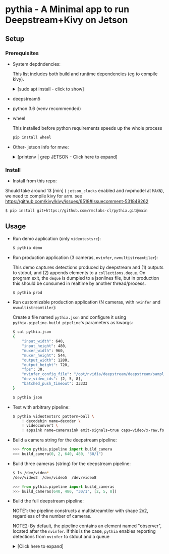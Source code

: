 # pythia - A Minimal app to run Deepstream+Kivy on Jetson

## Setup

### Prerequisites

* System depdndencies:

  This list includes both build and runtime dependencies (eg to compile kivy).

  <details><summary>[sudo apt install - click to show]</summary>
  <p>

  ```bash
  sudo apt install -y \
    python3-pip \
    build-essential \
    git \
    python3 \
    python3-dev \
    ffmpeg \
    libsdl2-dev \
    libsdl2-image-dev \
    libsdl2-mixer-dev \
    libsdl2-ttf-dev \
    libportmidi-dev \
    libswscale-dev \
    libavformat-dev \
    libavcodec-dev \
    zlib1g-dev \
    libgstreamer1.0 \
    gstreamer1.0-plugins-base \
    gstreamer1.0-plugins-good \
    libcairo2-dev \
    graphviz \
    libgraphviz-dev \
    libjpeg-dev \
    libgif-dev \
    libgirepository1.0-dev \
    libavdevice-dev \
    xclip \
    xsel \
    v4l-utils
  ```

  </p>
  </details>

* deepstream5
* python 3.6 (venv recommended)
* wheel
  
  This installed before python requirements speeds up the whole process

  ```bash
  pip install wheel
  ```

* Other- jetson info for mwe:

  <details><summary>[printenv | grep JETSON - Click here to expand]</summary>
  <p>

  ```bash
  $ printenv | grep JETSON
  JETSON_TYPE=AGX Xavier [16GB]
  JETSON_VULKAN_INFO=1.2.70
  JETSON_CUDA_ARCH_BIN=7.2
  JETSON_CHIP_ID=25
  JETSON_OPENCV=4.1.1
  JETSON_L4T_RELEASE=32
  JETSON_L4T=32.4.3
  JETSON_VISIONWORKS=1.6.0.501
  JETSON_OPENCV_CUDA=NO
  JETSON_SOC=tegra194
  JETSON_MACHINE=NVIDIA Jetson AGX Xavier [16GB]
  JETSON_JETPACK=4.4
  JETSON_CODENAME=galen
  JETSON_CUDA=10.2.89
  JETSON_L4T_REVISION=4.3
  JETSON_BOARD=P2822-0000
  JETSON_MODULE=P2888-0001
  JETSON_VPI=0.3.7
  JETSON_TENSORRT=7.1.3.0
  ```

  </p>
  </details>

### Install

* Install from this repo:

Should take around 13 [min] ( `jetson_clocks` enabled and nvpmodel at `MAXN`), we need to compile kivy for arm. see <https://github.com/kivy/kivy/issues/6518#issuecomment-531849262>

  ```bash
  $ pip install git+https://github.com/rmclabs-cl/pythia.git@main
  ```

## Usage

* Run demo application (only `videotestsrc`):

  ```bash
  $ pythia demo
  ```

* Run production application (3 cameras, `nvinfer`, `nvmultistreamtiler`):

  This demo captures detections produced by deepstream and (1) outputs to stdout, and (2) appends elements to a `collections.deque`. On program exit, the `deque` is dumpled to a jsonlines file, but in production this should be consumed in realtime by another thread/process.

  ```bash
  $ pythia prod
  ```

* Run customizable production application (N cameras, with `nvinfer` and `nvmultistreamtiler`):

  Create a file named `pythia.json` and configure it using
  `pythia.pipeline.build_pipeline`'s parameters as kwargs:

  ```bash
  $ cat pythia.json
  {
      "input_width": 640,
      "input_height": 480,
      "muxer_width": 960,
      "muxer_height": 544,
      "output_width": 1280,
      "output_height": 720,
      "fps": 30,
      "nvinfer_config_file": "/opt/nvidia/deepstream/deepstream/samples/configs/deepstream-app/config_infer_primary.txt",
      "dev_video_ids": [2, 5, 8],
      "batched_push_timeout": 33333
  }
  ```

  ```bash
  $ pythia json
  ```

* Test with arbitrary pipeline:

  ```bash
  $ pythia videotestsrc pattern=ball \
      ! decodebin name=decoder \
      ! videoconvert \
      ! appsink name=camerasink emit-signals=true caps=video/x-raw,format=RGB
  ```

* Build a camera string for the deepstream pipeline:

  ```python
  >>> from pythia.pipeline import build_camera
  >>> build_camera(0, 2, 640, 480, "30/1")
  ```

* Build three cameras (string) for the deepstream pipeline:

  ```bash
  $ ls /dev/video*
  /dev/video2  /dev/video5  /dev/video8
  ```

  ```python
  >>> from pythia.pipeline import build_cameras
  >>> build_cameras(640, 480, "30/1", [2, 5, 8])
  ```

* Build the full deepstream pipeline:

  NOTE1: the pipeline constructs a multistreamtiler with shape 2x2, regardless of the
  number of cameras.

  NOTE2: By default, the pipeline contains an element named "observer", located after the `nvinfer`. If this is the case, `pythia` enables reporting detections from `nvinfer` to stdout and a queue

  <details><summary>[Click here to expand]</summary>
  <p>

  ```python
  >>> from pythia.pipeline import build_pipeline
  >>> print(build_pipeline(
  ...   input_width=640,input_height=480,
  ...   muxer_width=960, muxer_height=544,
  ...   output_width=1280, output_height=720
  ...   fps=30, 
  ...   nvinfer_config_file="/opt/nvidia/deepstream/deepstream/samples/configs/deepstream-app/config_infer_primary.txt",
  ...   dev_video_ids=[2,5,8]
  ... ))
  nvstreammux
      name=muxer
      batch-size=3
      width=960
      height=544
      live-source=1
      batched-push-timeout=16666
      enable-padding=1
  ! nvinfer
      config-file-path=/opt/nvidia/deepstream/deepstream/samples/configs/deepstream-app/config_infer_primary.txt
  ! queue
  ! nvmultistreamtiler
      width=1280
      height=720
      rows=2
      columns=2
      name=observer
  ! nvvideoconvert
  ! nvdsosd display-text=false
  ! nvvideoconvert name=decoder
  ! videoconvert
  ! appsink
      name=appsink
      emit-signals=True
      caps=video/x-raw,format=RGB        v4l2src device=/dev/video2
    ! video/x-raw, width=640, height=480, framerate=30/1, format=YUY2
    ! tee
        name=tee_0
    ! nvvideoconvert
    ! video/x-raw(memory:NVMM),format=NV12
    ! muxer.sink_0
  v4l2src device=/dev/video5
    ! video/x-raw, width=640, height=480, framerate=30/1, format=YUY2
    ! tee
        name=tee_1
    ! nvvideoconvert
    ! video/x-raw(memory:NVMM),format=NV12
    ! muxer.sink_1
  v4l2src device=/dev/video8
    ! video/x-raw, width=640, height=480, framerate=30/1, format=YUY2
    ! tee
        name=tee_2
    ! nvvideoconvert
    ! video/x-raw(memory:NVMM),format=NV12
    ! muxer.sink_2
  ```

  </p>
  </details>
